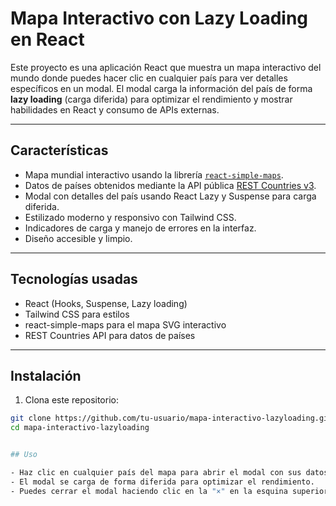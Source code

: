 # Mapa Interactivo con Lazy Loading en React

Este proyecto es una aplicación React que muestra un mapa interactivo del mundo donde puedes hacer clic en cualquier país para ver detalles específicos en un modal. El modal carga la información del país de forma **lazy loading** (carga diferida) para optimizar el rendimiento y mostrar habilidades en React y consumo de APIs externas.

---

## Características

- Mapa mundial interactivo usando la librería [`react-simple-maps`](https://www.react-simple-maps.io/).
- Datos de países obtenidos mediante la API pública [REST Countries v3](https://restcountries.com/).
- Modal con detalles del país usando React Lazy y Suspense para carga diferida.
- Estilizado moderno y responsivo con Tailwind CSS.
- Indicadores de carga y manejo de errores en la interfaz.
- Diseño accesible y limpio.

---

## Tecnologías usadas

- React (Hooks, Suspense, Lazy loading)
- Tailwind CSS para estilos
- react-simple-maps para el mapa SVG interactivo
- REST Countries API para datos de países

---

## Instalación

1. Clona este repositorio:

```bash
git clone https://github.com/tu-usuario/mapa-interactivo-lazyloading.git
cd mapa-interactivo-lazyloading


## Uso

- Haz clic en cualquier país del mapa para abrir el modal con sus datos.
- El modal se carga de forma diferida para optimizar el rendimiento.
- Puedes cerrar el modal haciendo clic en la "×" en la esquina superior derecha.

